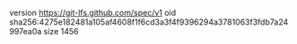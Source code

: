 version https://git-lfs.github.com/spec/v1
oid sha256:4275e182481a105af4608f1f6cd3a3f4f9396294a3781063f3fdb7a24997ea0a
size 1456
